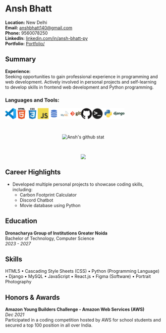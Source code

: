 # Ansh Bhatt

**Location:** New Delhi  
**Email:** anshbhatt140@gmail.com  
**Phone:** 9560078250  
**LinkedIn:** [linkedin.com/in/ansh-bhatt-py](https://www.linkedin.com/in/ansh-bhatt-py)  
**Portfolio:** [Portfolio/](https://ansh-bhatt.vercel.app/)

## Summary
**Experience:**  
Seeking opportunities to gain professional experience in programming and web development. Actively involved in personal projects and self-learning to develop skills in frontend web development and Python programming.

### Languages and Tools: 

<img align="left" alt="Visual Studio Code" width="35px" src="https://raw.githubusercontent.com/github/explore/80688e429a7d4ef2fca1e82350fe8e3517d3494d/topics/visual-studio-code/visual-studio-code.png" />
<img align="left" alt="HTML5" width="35px" src="https://raw.githubusercontent.com/github/explore/80688e429a7d4ef2fca1e82350fe8e3517d3494d/topics/html/html.png" />
<img align="left" alt="CSS3" width="35px" src="https://raw.githubusercontent.com/github/explore/80688e429a7d4ef2fca1e82350fe8e3517d3494d/topics/css/css.png" />
<img align="left" alt="JavaScript" width="35px" src="https://raw.githubusercontent.com/github/explore/80688e429a7d4ef2fca1e82350fe8e3517d3494d/topics/javascript/javascript.png" />
<img align="left" alt="SQL" width="35px" src="https://raw.githubusercontent.com/github/explore/80688e429a7d4ef2fca1e82350fe8e3517d3494d/topics/sql/sql.png" />
<img align="left" alt="MySQL" width="35px" src="https://raw.githubusercontent.com/github/explore/80688e429a7d4ef2fca1e82350fe8e3517d3494d/topics/mysql/mysql.png" />
<img align="left" alt="Git" width="35px" src="https://raw.githubusercontent.com/github/explore/80688e429a7d4ef2fca1e82350fe8e3517d3494d/topics/git/git.png" />
<img align="left" alt="GitHub" width="35px" src="https://raw.githubusercontent.com/github/explore/78df643247d429f6cc873026c0622819ad797942/topics/github/github.png" />
<img align="left" alt="HTML5" width="35px" src="https://raw.githubusercontent.com/github/explore/80688e429a7d4ef2fca1e82350fe8e3517d3494d/topics/terminal/terminal.png" />
<img align="left" alt="HTML5" width="35px" src="https://raw.githubusercontent.com/github/explore/80688e429a7d4ef2fca1e82350fe8e3517d3494d/topics/python/python.png" />
<img align="left" alt="HTML5" width="35px" src="https://raw.githubusercontent.com/github/explore/80688e429a7d4ef2fca1e82350fe8e3517d3494d/topics/django/django.png" />
<br>
<br>
<br>
<br>
<p align='center'>
  <img align="center" src="https://github-readme-stats.vercel.app/api?username=BhattAnsh&show_icons=true&title_color=fff&icon_color=79ff97&text_color=efefef&bg_color=24292e" alt="Ansh's github stat">
</p>
<br>
<p align='center'>
  <img align="center" src="https://github-readme-stats.vercel.app/api/top-langs/?username=BhattAnsh&show_icons=true&hide_border=true&theme=radical">
</p>


## Career Highlights
- Developed multiple personal projects to showcase coding skills, including:
  - Carbon Footprint Calculator
  - Discord Chatbot
  - Movie database using Python

## Education
**Dronacharya Group of Institutions Greater Noida**  
Bachelor of Technology, Computer Science  
*2023 - 2027*

## Skills
HTML5   •   Cascading Style Sheets (CSS)   •   Python (Programming Language)   •   Django   •   MySQL   •   JavaScript   •   React.js   •   Figma (Software)   •   Portrait Photography

## Honors & Awards
**Amazon Young Builders Challenge - Amazon Web Services (AWS)**  
*Dec 2021*  
Participated in a coding competition hosted by AWS for school students and secured a top 100 position in all over India.
